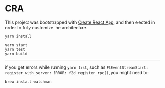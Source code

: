 # CRA

This project was bootstrapped with [Create React App](https://github.com/facebookincubator/create-react-app), and then ejected in order to fully customize the architecture.

```
yarn install
```

```
yarn start
yarn test
yarn build
```

---

if you get errors while running `yarn test`, such as `FSEventStreamStart: register_with_server: ERROR: f2d_register_rpc()`, you might need to:

```
brew install watchman
```
